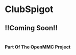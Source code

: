 # ClubSpigot
## !!Coming Soon!! 
# 
# 
# 
# 
# 
# 
# 
# 
# 
# 
# 
# 
# 
# 
# 
#### Part Of The OpenMMC Project
